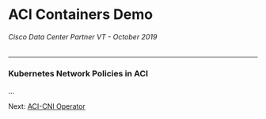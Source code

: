 # ACI Containers Demo
###### Cisco Data Center Partner VT - October 2019
<hr>

### Kubernetes Network Policies in ACI

...

Next: [ACI-CNI Operator](https://github.com/rtortori/emear-pvt-aci-containers/blob/master/6-aci-cni-operator.md)